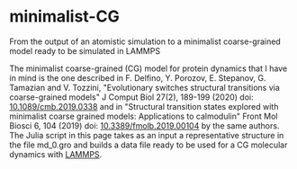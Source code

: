 # minimalist-CG
From the output of an atomistic simulation to a minimalist coarse-grained model ready to be simulated in LAMMPS

The minimalist coarse-grained (CG) model for protein dynamics that I have in mind is the one described in F. Delfino, Y. Porozov, E. Stepanov, G. Tamazian and V. Tozzini, "Evolutionary switches structural transitions via coarse-grained models" J Comput Biol 27(2), 189-199 (2020) doi: [10.1089/cmb.2019.0338](https://dx.doi.org/10.1089/cmb.2019.0338) and in "Structural transition states explored with minimalist coarse grained models: Applications to calmodulin" Front Mol Biosci 6, 104 (2019) doi: [10.3389/fmolb.2019.00104](https://dx.doi.org/10.3389/fmolb.2019.00104) by the same authors. The Julia script in this page takes as an input a representative structure in the file md_0.gro and builds a data file ready to be used for a CG molecular dynamics with [LAMMPS](https://www.lammps.org/).
